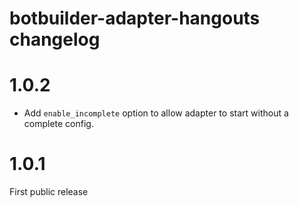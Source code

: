 # botbuilder-adapter-hangouts changelog

# 1.0.2

* Add `enable_incomplete` option to allow adapter to start without a complete config.

# 1.0.1 

First public release